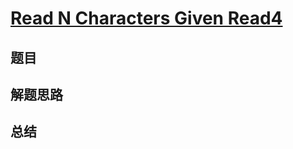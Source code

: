 # [Read N Characters Given Read4](https://leetcode.com/problems/read-n-characters-given-read4/)
## 题目


## 解题思路


## 总结


